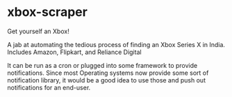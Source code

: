 # xbox-scraper
Get yourself an Xbox!

A jab at automating the tedious process of finding an Xbox Series X in India. Includes Amazon, Flipkart, and Reliance Digital

It can be run as a cron or plugged into some framework to provide notifications.
Since most Operating systems now provide some sort of notification library, it would be a good idea to use those and push out notifications for an end-user.
